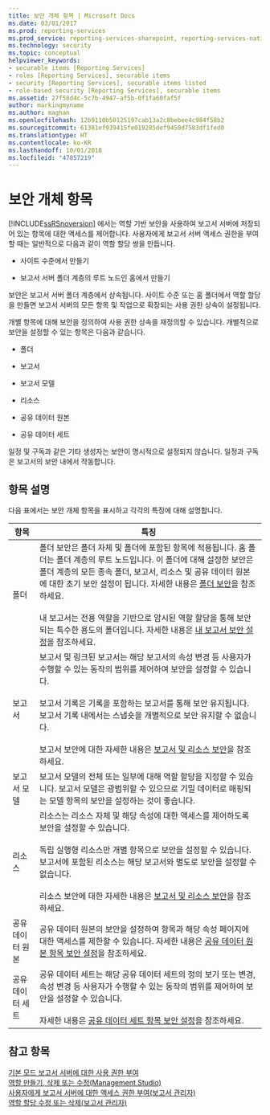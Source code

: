 ```yaml
---
title: 보안 개체 항목 | Microsoft Docs
ms.date: 03/01/2017
ms.prod: reporting-services
ms.prod_service: reporting-services-sharepoint, reporting-services-native
ms.technology: security
ms.topic: conceptual
helpviewer_keywords:
- securable items [Reporting Services]
- roles [Reporting Services], securable items
- security [Reporting Services], securable items listed
- role-based security [Reporting Services], securable items
ms.assetid: 27f58d4c-5c7b-4947-af5b-0f1fa60faf5f
author: markingmyname
ms.author: maghan
ms.openlocfilehash: 12b9110b50125197cab13a2c8bebee4c984f58b2
ms.sourcegitcommit: 61381ef939415fe019285def9450d7583df1fed0
ms.translationtype: HT
ms.contentlocale: ko-KR
ms.lasthandoff: 10/01/2018
ms.locfileid: "47857219"
---
```

# <a name="securable-items"></a>보안 개체 항목
  [!INCLUDE[ssRSnoversion](../../includes/ssrsnoversion-md.md)] 에서는 역할 기반 보안을 사용하여 보고서 서버에 저장되어 있는 항목에 대한 액세스를 제어합니다. 사용자에게 보고서 서버 액세스 권한을 부여할 때는 일반적으로 다음과 같이 역할 할당 쌍을 만듭니다.  
  
-   사이트 수준에서 만들기  
  
-   보고서 서버 폴더 계층의 루트 노드인 홈에서 만들기  
  
 보안은 보고서 서버 폴더 계층에서 상속됩니다. 사이트 수준 또는 홈 폴더에서 역할 할당을 만들면 보고서 서버의 모든 항목 및 작업으로 확장되는 사용 권한 상속이 설정됩니다.  
  
 개별 항목에 대해 보안을 정의하여 사용 권한 상속을 재정의할 수 있습니다. 개별적으로 보안을 설정할 수 있는 항목은 다음과 같습니다.  
  
-   폴더  
  
-   보고서  
  
-   보고서 모델  
  
-   리소스  
  
-   공유 데이터 원본  
  
-   공유 데이터 세트  
  
 일정 및 구독과 같은 기타 생성자는 보안이 명시적으로 설정되지 않습니다. 일정과 구독은 보고서의 보안 내에서 작동합니다.  
  
## <a name="item-descriptions"></a>항목 설명  
 다음 표에서는 보안 개체 항목을 표시하고 각각의 특징에 대해 설명합니다.  
  
|항목|특징|  
|----------|---------------------|  
|폴더|폴더 보안은 폴더 자체 및 폴더에 포함된 항목에 적용됩니다. 홈 폴더는 폴더 계층의 루트 노드입니다. 이 폴더에 대해 설정한 보안은 폴더 계층의 모든 종속 폴더, 보고서, 리소스 및 공유 데이터 원본에 대한 초기 보안 설정이 됩니다. 자세한 내용은 [폴더 보안](../../reporting-services/security/secure-folders.md)을 참조하세요.<br /><br /> 내 보고서는 전용 역할을 기반으로 암시된 역할 할당을 통해 보안되는 특수한 용도의 폴더입니다. 자세한 내용은 [내 보고서 보안 설정](../../reporting-services/security/secure-my-reports.md)을 참조하세요.|  
|보고서|보고서 및 링크된 보고서는 해당 보고서의 속성 변경 등 사용자가 수행할 수 있는 동작의 범위를 제어하여 보안을 설정할 수 있습니다.<br /><br /> 보고서 기록은 기록을 포함하는 보고서를 통해 보안 유지됩니다. 보고서 기록 내에서는 스냅숏을 개별적으로 보안 유지할 수 없습니다.<br /><br /> 보고서 보안에 대한 자세한 내용은 [보고서 및 리소스 보안](../../reporting-services/security/secure-reports-and-resources.md)을 참조하세요.|  
|보고서 모델|보고서 모델의 전체 또는 일부에 대해 역할 할당을 지정할 수 있습니다. 보고서 모델은 광범위할 수 있으므로 기밀 데이터로 매핑되는 모델 항목의 보안을 설정하는 것이 좋습니다.|  
|리소스|리소스는 리소스 자체 및 해당 속성에 대한 액세스를 제어하도록 보안을 설정할 수 있습니다.<br /><br /> 독립 실행형 리소스만 개별 항목으로 보안을 설정할 수 있습니다. 보고서에 포함된 리소스는 해당 보고서와 별도로 보안을 설정할 수 없습니다.<br /><br /> 리소스 보안에 대한 자세한 내용은 [보고서 및 리소스 보안](../../reporting-services/security/secure-reports-and-resources.md)을 참조하세요.|  
|공유 데이터 원본|공유 데이터 원본의 보안을 설정하여 항목과 해당 속성 페이지에 대한 액세스를 제한할 수 있습니다. 자세한 내용은 [공유 데이터 원본 항목 보안 설정](../../reporting-services/security/secure-shared-data-source-items.md)을 참조하세요.|  
|공유 데이터 세트|공유 데이터 세트는 해당 공유 데이터 세트의 정의 보기 또는 변경, 속성 변경 등 사용자가 수행할 수 있는 동작의 범위를 제어하여 보안을 설정할 수 있습니다.<br /><br /> 자세한 내용은 [공유 데이터 세트 항목 보안 설정](../../reporting-services/security/secure-shared-dataset-items.md)을 참조하세요.|  
  
## <a name="see-also"></a>참고 항목  
 [기본 모드 보고서 서버에 대한 사용 권한 부여](../../reporting-services/security/granting-permissions-on-a-native-mode-report-server.md)   
 [역할 만들기, 삭제 또는 수정&#40;Management Studio&#41;](../../reporting-services/security/role-definitions-create-delete-or-modify.md)   
 [사용자에게 보고서 서버에 대한 액세스 권한 부여&#40;보고서 관리자&#41;](../../reporting-services/security/grant-user-access-to-a-report-server-report-manager.md)   
 [역할 할당 수정 또는 삭제&#40;보고서 관리자&#41;](../../reporting-services/security/role-assignments-modify-or-delete.md)  
  
  
